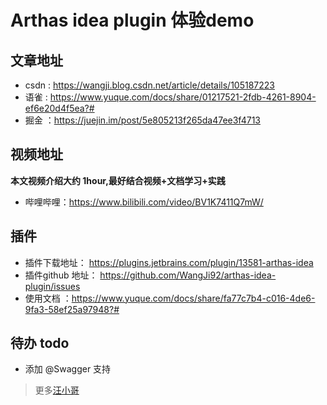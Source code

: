 # Arthas idea plugin 体验demo

## 文章地址
* csdn : https://wangji.blog.csdn.net/article/details/105187223
* 语雀  : https://www.yuque.com/docs/share/01217521-2fdb-4261-8904-ef6e20d4f5ea?#
* 掘金 ：https://juejin.im/post/5e805213f265da47ee3f4713

## 视频地址
**本文视频介绍大约 1hour,最好结合视频+文档学习+实践** 

* 哔哩哔哩：https://www.bilibili.com/video/BV1K7411Q7mW/

## 插件
* 插件下载地址： https://plugins.jetbrains.com/plugin/13581-arthas-idea
* 插件github 地址： https://github.com/WangJi92/arthas-idea-plugin/issues
* 使用文档 ：https://www.yuque.com/docs/share/fa77c7b4-c016-4de6-9fa3-58ef25a97948?#


## 待办 todo
- 添加 @Swagger 支持

> 更多[汪小哥](https://wangji.blog.csdn.net/)
